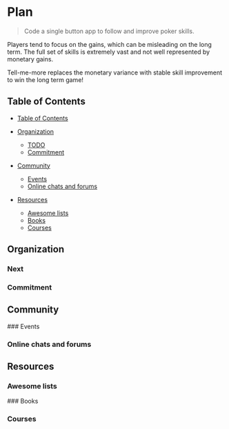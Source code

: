 # Plan

> Code a single button app to follow and improve poker skills.

Players tend to focus on the gains, which can be misleading on the long term.
The full set of skills is extremely vast and not well represented by monetary gains.

Tell-me-more replaces the monetary variance with stable skill improvement to win the long term game!

## Table of Contents

- [Table of Contents](#table-of-contents)
- [Organization](#organization)
  - [TODO](#todo)
  - [Commitment](#commitment)

- [Community](#community)
  - [Events](#events)
  - [Online chats and forums](#online-chats-and-forums)
- [Resources](#resources)
  - [Awesome lists](#awesome-lists)
  - [Books](#books)
  - [Courses](#courses)

## Organization

### Next

### Commitment

## Community

### Events

### Online chats and forums

## Resources

### Awesome lists

### Books

### Courses
